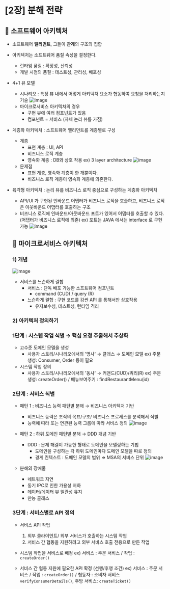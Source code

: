 # [2장] 분해 전략

## 🔹 소프트웨어 아키텍처

- 소프트웨어 **엘리먼트**, 그들이 **관계**의 구조의 집합
- 아키텍처는 소프트웨어 품질 속성을 결정한다.
    - 런타임 품질 : 확장성, 신뢰성
    - 개발 시점의 품질 : 테스트성, 관리성, 배포성

- 4+1 뷰 모델
    - 시나리오 : 특정 뷰 내에서 어떻게 아키텍처 요소가 협동하여 요청을 처리하는지 기술
    ![image](./images/Untitled%201.png)
    - 마이크로서비스 아키텍처의 경우
        - 구현 뷰에 여러 컴포넌트가 있음
        - 컴포넌트 = 서비스 (자체 논리 뷰를 가짐)

- 계층화 아키텍처 : 소프트웨어 엘리먼트를 계층별로 구성
    - 계층
        - 표현 계층 : UI, API
        - 비즈니스 로직 계층
        - 영속화 계층 : DB와 상호 작용
    ex) 3 layer architecture
    ![image](./images/Untitled%202.png)
    - 문제점
        - 표현 계층, 영속화 계층이 한 개뿐이다.
        - 비즈니스 로직 계층이 영속화 계층에 의존한다.

- 육각형 아키텍처 : 논리 뷰를 비즈니스 로직 중심으로 구성하는 계층화 아키텍처
    - API/UI 가 구현된 인바운드 어댑터가 비즈니스 로직을 호출하고, 비즈니스 로직은 아웃바운드 어댑터를 호출하는 구조
    - 비즈니스 로직에 인바운드/아웃바운드 포트가 있어서 어댑터를 호출할 수 있다. (어댑터가 비즈니스 로직에 의존)
    ex) 포트는 JAVA 에서는 interface 로 구현 가능
    ![image](./images/Untitled%203.png)


    ## 🔹 마이크로서비스 아키텍처

    ### 1) 개념
    ![image](./images/Untitled%204.png)

    - 서비스를 느슨하게 결합
        - 서비스 : 단독 배포 가능한 소프트웨어 컴포넌트
            - command (CUD) / query (R)
        - 느슨하게 결합 : 구현 코드를 감싼 API 를 통해서만 상호작용
            - 유지보수성, 테스트성, 런타임 격리

    ### 2) 아키텍처 정의하기
    ### 1단계 : 시스템 작업 식별 → 핵심 요청 추출해서 추상화

    - 고수준 도메인 모델을 생성
        - 사용자 스토리/시나리오에서의 '명사' → 클래스 → 도메인 모델
            ex) 주문 생성: Consumer, Order 등이 필요
    - 시스템 작업 정의
        - 사용자 스토리/시나리오에서의 '동사' → 커맨드(CUD)/쿼리(R)
            ex) 주문 생성: createOrder() / 메뉴보여주기 : findRestaurantMenu(id) 

    ### 2단계 : 서비스 식별

    - 패턴 1 : 비즈니스 능력 패턴별 분해 → 비즈니스 아키텍처 기반
        - 비즈니스 능력은 조직의 목표/구조/ 비즈니스 프로세스를 분석해서 식별
        - 능력에 따라 또는 연관된 능력 그룹에 따라 서비스 정의
    ![image](./images/Untitled%205.png)

    - 패턴 2 : 하위 도메인 패턴별 분해 → DDD 개념 기반
        - DDD : 문제 해결이 가능한 형태로 도메인을 모델링하는 기법
            - 도메인을 구성하는 각 하위 도메인마다 도메인 모델을 따로 정의
            - 경계 컨텍스트 : 도메인 모델의 범위 ⇒ MSA의 서비스 단위
    ![image](./images/Untitled%206.png)

    - 분해의 장애물
        - 네트워크 지연
        - 동기 IPC로 인한 가용성 저하
        - 데이터/데이터 뷰 일관성 유지
        - 만능 클래스

    ### 3단계 : 서비스별로 API 정의

    - 서비스 API 작업
      1) 외부 클라이언트/ 외부 서비스가 호출하는 시스템 작업
      2) 서비스 간 협동을 지원하려고 외부 서비스 호출 전용으로 만든 작업

    - 시스템 작업을 서비스로 배정
        ex) 서비스 : 주문 서비스 / 작업 : `createOrder()`

    - 서비스 간 협동 지원에 필요한 API 확정 (선행/후행 조건)
        ex)  서비스 : 주문 서비스 / 작업 : `createOrder()` / 협동자 : 소비자 서비스 `verifyConsumerDetails()`, 주방 서비스: `createTicket()`
